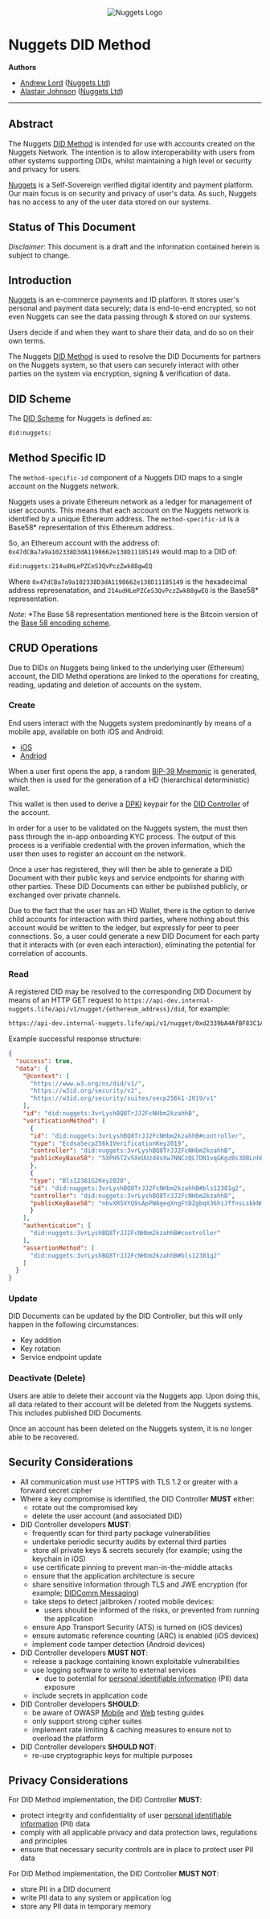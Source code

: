 <p align="center">
  <img src="https://nuggets-public-assets.s3.eu-west-1.amazonaws.com/nuggets-horizontal.png" alt="Nuggets Logo"/>
</p>

# Nuggets DID Method

**Authors**
  - [Andrew Lord](https://github.com/amlord) ([Nuggets Ltd](https://nuggets.life/))
  - [Alastair Johnson](https://github.com/Alastairij) ([Nuggets Ltd](https://nuggets.life/))

---

## Abstract

The Nuggets [DID Method](https://w3c.github.io/did-core/#methods) is intended for use with accounts created on the Nuggets Network. The intention is to allow interoperability with users from other systems supporting DIDs, whilst maintaining a high level or security and privacy for users.

[Nuggets](https://nuggets.life/) is a Self-Sovereign verified digital identity and payment platform. Our main focus is on security and privacy of user's data. As such, Nuggets has no access to any of the user data stored on our systems.

## Status of This Document

*Disclaimer*: This document is a draft and the information contained herein is subject to change.

## Introduction

[Nuggets](https://nuggets.life/) is an e-commerce payments and ID platform. It stores user's personal and payment data securely; data is end-to-end encrypted, so not even Nuggets can see the data passing through & stored on our systems.

Users decide if and when they want to share their data, and do so on their own terms.

The Nuggets [DID Method](https://w3c.github.io/did-core/#methods) is used to resolve the DID Documents for partners on the Nuggets system, so that users can securely interact with other parties on the system via encryption, signing & verification of data.

## DID Scheme

The [DID Scheme](https://w3c.github.io/did-core/#dfn-did-schemes) for Nuggets is defined as:
```sh
did:nuggets:
```

## Method Specific ID
The `method-specific-id` component of a Nuggets DID maps to a single account on the Nuggets network.

Nuggets uses a private Ethereum network as a ledger for management of user accounts. This means that each account on the Nuggets network is identified by a unique Ethereum address. The `method-specific-id` is a Base58* representation of this Ethereum address.

So, an Ethereum account with the address of: `0x47dCBa7a9a102338D3dA1198662e138D11185149` would map to a DID of:

```sh
did:nuggets:214udHLePZCeS3QvPczZwk88gwEQ
```

Where `0x47dCBa7a9a102338D3dA1198662e138D11185149` is the hexadecimal address represenatation, and `214udHLePZCeS3QvPczZwk88gwEQ` is the Base58* representation.

*Note*: *The Base 58 representation mentioned here is the Bitcoin version of the [Base 58 encoding scheme](https://tools.ietf.org/id/draft-msporny-base58-01.html).

## CRUD Operations

Due to DIDs on Nuggets being linked to the underlying user (Ethereum) account, the DID Methd operations are linked to the operations for creating, reading, updating and deletion of accounts on the system.

### Create
End users interact with the Nuggets system predominantly by means of a mobile app, available on both iOS and Android:

- [iOS](https://apps.apple.com/gb/app/nuggets-pay-id/id1216139887)
- [Andriod](https://play.google.com/store/apps/details?id=life.nuggets.app)

When a user first opens the app, a random [BIP-39 Mnemonic](https://github.com/bitcoin/bips/blob/master/bip-0039.mediawiki) is generated, which then is used for the generation of a HD (hierarchical deterministic) wallet.

This wallet is then used to derive a [DPKI](https://hackernoon.com/decentralized-public-key-infrastructure-dpki-what-is-it-and-why-does-it-matter-babee9d88579) keypair for the [DID Controller](https://w3c.github.io/did-core/#dfn-did-controllers) of the account.

In order for a user to be validated on the Nuggets system, the must then pass through the in-app onboarding KYC process. The output of this process is a verifiable credential with the proven information, which the user then uses to register an account on the network.

Once a user has registered, they will then be able to generate a DID Document with their  public keys and service endpoints for sharing with other parties. These DID Documents can either be published publicly, or exchanged over private channels.

Due to the fact that the user has an HD Wallet, there is the option to derive child accounts for interaction with third parties, where nothing about this account would be written to the ledger, but expressly for peer to peer connections. So, a user could generate a new DID Document for each party that it interacts with (or even each interaction), eliminating the potential for correlation of accounts.

### Read

A registered DID may be resolved to the corresponding DID Document by means of an HTTP GET request to `https://api-dev.internal-nuggets.life/api/v1/nugget/{ethereum_address}/did`, for example:
```sh
https://api-dev.internal-nuggets.life/api/v1/nugget/0xd2339bA4AfBF83C1A4a7F682AE962446b7DA8292/did
```

Example successful response structure:
```json
{
  "success": true,
  "data": {
    "@context": [
      "https://www.w3.org/ns/did/v1/",
      "https://w3id.org/security/v2",
      "https://w3id.org/security/suites/secp256k1-2019/v1"
    ],
    "id": "did:nuggets:3vrLyshBQ8TrJJ2FcNHbm2kzahhB",
    "verificationMethod": [
      {
      "id": "did:nuggets:3vrLyshBQ8TrJJ2FcNHbm2kzahhB#controller",
      "type": "EcdsaSecp256k1VerificationKey2019",
      "controller": "did:nuggets:3vrLyshBQ8TrJJ2FcNHbm2kzahhB",
      "publicKeyBase58": "5XPH5TZv5XeUUzd4sXw7NNCzQL7DN1vqGKgzBs3DBLnhBGTNxRaYtaeVpTJYnaunrsoGyZh95CiYq9rr3zFCkD9F"
      },
      {
      "type": "Bls12381G2Key2020",
      "id": "did:nuggets:3vrLyshBQ8TrJJ2FcNHbm2kzahhB#bls12381g2",
      "controller": "did:nuggets:3vrLyshBQ8TrJJ2FcNHbm2kzahhB",
      "publicKeyBase58": "nbvXR5XYQ9sApPWAgeqXngFtDZgbqX36hiJffnsLsbkNmkSoj1i6RMb1CbgR9Cx9mGD7MG7whnR3ymj5A9GA2xzqEUuYoXNGKGVqTGmVWdNQ6bvA9oLg9m6efh9Hc6fBZsi"
      }
    ],
    "authentication": [
      "did:nuggets:3vrLyshBQ8TrJJ2FcNHbm2kzahhB#controller"
    ],
    "assertionMethod": [
      "did:nuggets:3vrLyshBQ8TrJJ2FcNHbm2kzahhB#bls12381g2"
    ]
  }
}
```

### Update
DID Documents can be updated by the DID Controller, but this will only happen in the following circumstances:

- Key addition
- Key rotation
- Service endpoint update

### Deactivate (Delete)
Users are able to delete their account via the Nuggets app. Upon doing this, all data related to their account will be deleted from the Nuggets systems. This includes published DID Documents.

Once an account has been deleted on the Nuggets system, it is no longer able to be recovered.

## Security Considerations

- All communication must use HTTPS with TLS 1.2 or greater with a forward secret cipher
- Where a key compromise is identified, the DID Controller **MUST** either:
    - rotate out the compromised key
    - delete the user account (and associated DID)
- DID Controller developers **MUST**:
    - frequently scan for third party package vulnerabilities
    - undertake periodic security audits by external third parties
    - store all private keys & secrets securely (for example; using the keychain in iOS)
    - use certificate pinning to prevent man-in-the-middle attacks
    - ensure that the application architecture is secure
    - share sensitive information through TLS and JWE encryption (for example; [DIDComm Messaging](https://identity.foundation/didcomm-messaging/spec/))
    - take steps to detect jailbroken / rooted mobile devices:
      - users should be informed of the risks, or prevented from running the application
    - ensure App Transport Security (ATS) is turned on (iOS devices)
    - ensure automatic reference counting (ARC) is enabled (iOS devices)
    - implement code tamper detection (Android devices)
- DID Controller developers **MUST NOT**:
    - release a package containing known exploitable vulnerabilities
    - use logging software to write to external services 
      - due to potential for [personal identifiable information](https://gdpr.eu/eu-gdpr-personal-data/) (PII) data exposure
    - include secrets in application code
- DID Controller developers **SHOULD**:
  - be aware of OWASP [Mobile](https://github.com/OWASP/owasp-mstg/tree/master/Checklists) and [Web](https://github.com/OWASP/wstg) testing guides
  - only support strong cipher suites
  - implement rate limiting & caching measures to ensure not to overload the platform
- DID Controller developers **SHOULD NOT**:
  - re-use cryptographic keys for multiple purposes

## Privacy Considerations

For DID Method implementation, the DID Controller **MUST**:
- protect integrity and confidentiality of user [personal identifiable information](https://gdpr.eu/eu-gdpr-personal-data/) (PII) data
- comply with all applicable privacy and data protection laws, regulations and principles
- ensure that necessary security controls are in place to protect user PII data

For DID Method implementation, the DID Controller **MUST NOT**:
- store PII in a DID document
- write PII data to any system or application log
- store any PII data in temporary memory
